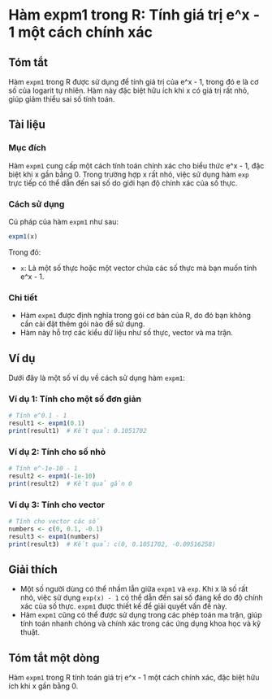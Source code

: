 <!--
Meta Description: # Hàm expm1 trong R: Tính giá trị e^x - 1 một cách chính xác ## Tóm tắt Hàm `expm1` trong R được sử dụng để tính giá trị của e^x - 1, trong đó e là cơ...
Meta Keywords: expm1, tính, hàm, trong, một
-->

# Hàm expm1 trong R: Tính giá trị e^x - 1 một cách chính xác

## Tóm tắt
Hàm `expm1` trong R được sử dụng để tính giá trị của e^x - 1, trong đó e là cơ số của logarit tự nhiên. Hàm này đặc biệt hữu ích khi x có giá trị rất nhỏ, giúp giảm thiểu sai số tính toán.

## Tài liệu
### Mục đích
Hàm `expm1` cung cấp một cách tính toán chính xác cho biểu thức e^x - 1, đặc biệt khi x gần bằng 0. Trong trường hợp x rất nhỏ, việc sử dụng hàm `exp` trực tiếp có thể dẫn đến sai số do giới hạn độ chính xác của số thực.

### Cách sử dụng
Cú pháp của hàm `expm1` như sau:
```R
expm1(x)
```
Trong đó:
- `x`: Là một số thực hoặc một vector chứa các số thực mà bạn muốn tính e^x - 1.

### Chi tiết
- Hàm `expm1` được định nghĩa trong gói cơ bản của R, do đó bạn không cần cài đặt thêm gói nào để sử dụng.
- Hàm này hỗ trợ các kiểu dữ liệu như số thực, vector và ma trận.

## Ví dụ
Dưới đây là một số ví dụ về cách sử dụng hàm `expm1`:

### Ví dụ 1: Tính cho một số đơn giản
```R
# Tính e^0.1 - 1
result1 <- expm1(0.1)
print(result1)  # Kết quả: 0.1051702
```

### Ví dụ 2: Tính cho số nhỏ
```R
# Tính e^-1e-10 - 1
result2 <- expm1(-1e-10)
print(result2)  # Kết quả gần 0
```

### Ví dụ 3: Tính cho vector
```R
# Tính cho vector các số
numbers <- c(0, 0.1, -0.1)
result3 <- expm1(numbers)
print(result3)  # Kết quả: c(0, 0.1051702, -0.09516258)
```

## Giải thích
- Một số người dùng có thể nhầm lẫn giữa `expm1` và `exp`. Khi x là số rất nhỏ, việc sử dụng `exp(x) - 1` có thể dẫn đến sai số đáng kể do độ chính xác của số thực. `expm1` được thiết kế để giải quyết vấn đề này.
- Hàm `expm1` cũng có thể được sử dụng trong các phép toán ma trận, giúp tính toán nhanh chóng và chính xác trong các ứng dụng khoa học và kỹ thuật.

## Tóm tắt một dòng
Hàm `expm1` trong R tính toán giá trị e^x - 1 một cách chính xác, đặc biệt hữu ích khi x gần bằng 0.
